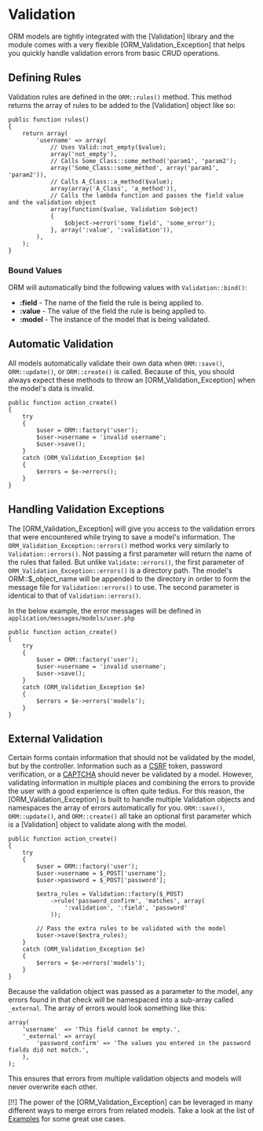 # Validation

ORM models are tightly integrated with the [Validation] library and the module comes with a very flexible [ORM_Validation_Exception] that helps you quickly handle validation errors from basic CRUD operations.

## Defining Rules

Validation rules are defined in the `ORM::rules()` method. This method returns the array of rules to be added to the [Validation] object like so:

    public function rules()
    {
        return array(
            'username' => array(
                // Uses Valid::not_empty($value);
                array('not_empty'),
                // Calls Some_Class::some_method('param1', 'param2');
                array('Some_Class::some_method', array('param1', 'param2')),
                // Calls A_Class::a_method($value);
                array(array('A_Class', 'a_method')),
                // Calls the lambda function and passes the field value and the validation object
                array(function($value, Validation $object)
                {
                    $object->error('some_field', 'some_error');
                }, array(':value', ':validation')),
            ),
        );
    }

### Bound Values

ORM will automatically bind the following values with `Validation::bind()`:

- **:field** - The name of the field the rule is being applied to.
- **:value** - The value of the field the rule is being applied to.
- **:model** - The instance of the model that is being validated.

## Automatic Validation

All models automatically validate their own data when `ORM::save()`, `ORM::update()`, or `ORM::create()` is called. Because of this, you should always expect these methods to throw an [ORM_Validation_Exception] when the model's data is invalid.

    public function action_create()
    {
        try
        {
            $user = ORM::factory('user');
            $user->username = 'invalid username';
            $user->save();
        }
        catch (ORM_Validation_Exception $e)
        {
            $errors = $e->errors();
        }
    }

## Handling Validation Exceptions

The [ORM_Validation_Exception] will give you access to the validation errors that were encountered while trying to save a model's information. The `ORM_Validation_Exception::errors()` method works very similarly to `Validation::errors()`. Not passing a first parameter will return the name of the rules that failed. But unlike `Validate::errors()`, the first parameter of `ORM_Validation_Exception::errors()` is a directory path. The model's ORM::$_object_name will be appended to the directory in order to form the message file for `Validation::errors()` to use. The second parameter is identical to that of `Validation::errors()`.

In the below example, the error messages will be defined in `application/messages/models/user.php`

    public function action_create()
    {
        try
        {
            $user = ORM::factory('user');
            $user->username = 'invalid username';
            $user->save();
        }
        catch (ORM_Validation_Exception $e)
        {
            $errors = $e->errors('models');
        }
    }

## External Validation

Certain forms contain information that should not be validated by the model, but by the controller. Information such as a [CSRF](http://en.wikipedia.org/wiki/Cross-site_request_forgery) token, password verification, or a [CAPTCHA](http://en.wikipedia.org/wiki/CAPTCHA) should never be validated by a model. However, validating information in multiple places and combining the errors to provide the user with a good experience is often quite tedius. For this reason, the [ORM_Validation_Exception] is built to handle multiple Validation objects and namespaces the array of errors automatically for you. `ORM::save()`, `ORM::update()`, and `ORM::create()` all take an optional first parameter which is a [Validation] object to validate along with the model.

    public function action_create()
    {
        try
        {
            $user = ORM::factory('user');
            $user->username = $_POST['username'];
            $user->password = $_POST['password'];

            $extra_rules = Validation::factory($_POST)
                ->rule('password_confirm', 'matches', array(
                    ':validation', ':field', 'password'
                ));

            // Pass the extra rules to be validated with the model
            $user->save($extra_rules);
        }
        catch (ORM_Validation_Exception $e)
        {
            $errors = $e->errors('models');
        }
    }

Because the validation object was passed as a parameter to the model, any errors found in that check will be namespaced into a sub-array called `_external`. The array of errors would look something like this:

    array(
        'username'  => 'This field cannot be empty.',
        '_external' => array(
            'password_confirm' => 'The values you entered in the password fields did not match.',
        ),
    );

This ensures that errors from multiple validation objects and models will never overwrite each other.

[!!] The power of the [ORM_Validation_Exception] can be leveraged in many different ways to merge errors from related models. Take a look at the list of [Examples](examples) for some great use cases.
